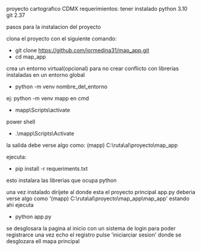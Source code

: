 proyecto cartografico CDMX
requerimientos:
tener instalado 
python 3.10  
git 2.37

pasos para  la instalacion del proyecto

clona el proyecto con el siguiente comando:

-  git clone  https://github.com/jormedina31/map_app.git
-  cd map_app

crea un entorno virtual(opcional) para no crear conflicto con librerias 
instaladas en un entorno global

-  python -m venv nombre_del_entorno

  
  ej:  python -m venv mapp
en cmd


-  mapp\Scripts\activate

  
power shell



-  .\mapp\Scripts\Activate



la salida  debe verse algo  como:
(mapp) C:\ruta\al\proyecto\map_app


ejecuta:


-  pip install -r requeriments.txt



esto instalara las librerias que ocupa python

una vez instalado  dirijete  al donde esta el proyecto principal app.py
deberia verse algo como '(mapp) C:\ruta\al\proyecto\map_app\map_app'
estando ahi  ejecuta


- python  app.py

se desglosara la pagina  al inicio con un sistema de login para poder registrarce 
una vez echo el registro pulse 'iniciarciar sesion' donde se desglozara ell mapa principal





